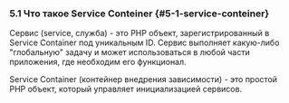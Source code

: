 ### 5.1 Что такое Service Conteiner {#5-1-service-conteiner}

Сервис (service, служба) - это PHP объект, зарегистрированный в Service Container под уникальным ID. Сервис выполняет какую-либо "глобальную" задачу и может использоваться в любой части приложения, где необходим его функционал.

Service Container (контейнер внедрения зависимости) - это простой PHP объект, который управляет инициализацией сервисов.